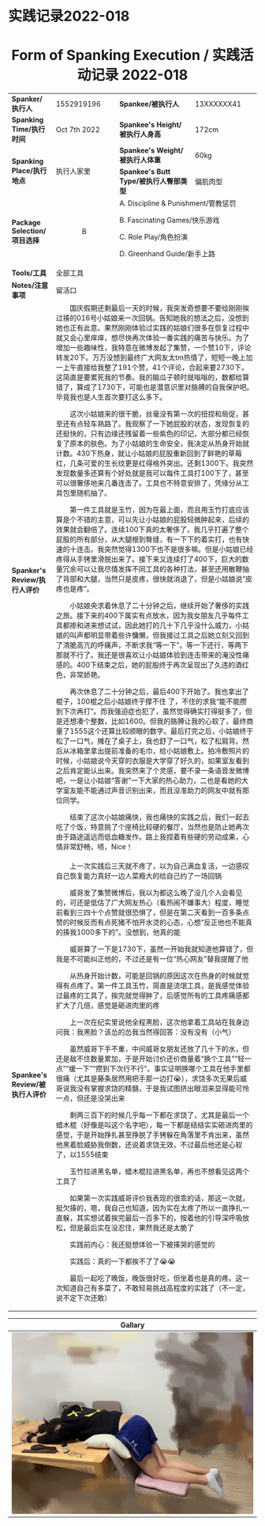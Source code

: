 # 实践记录2022-018

# <center>Form of Spanking Execution / 实践活动记录 2022-018</center>
<table>
     <tr>
        <td><b>Spanker/执行人</b></td>
        <td>1552919196</td>
        <td><b>Spankee/被执行人</b></td>
        <td>13XXXXXX41</td>
    </tr>
    <tr>
        <td><b>Spanking Time/执行时间</b></td>
        <td>Oct 7th 2022</td>
        <td><b>Spankee's Height/被执行人身高</b></td>
        <td>172cm</td>
    </tr>
    <tr>
        <td rowspan=2><b>Spanking Place/执行地点</b></td>
        <td rowspan=2>执行人家里</td>
        <td><b>Spankee's Weight/被执行人体重</b></td>
        <td>60kg</td>
    </tr> 
    <tr>
        <td><b>Spankee's Butt Type/被执行人臀部类型</b></td>
        <td>偏肌肉型</td>
    </tr>
    <tr>
        <td><b>Package Selection/项目选择</b></td>
        <td style="text-align: center;">B</td>
        <td colspan =2>
        A. Discipline & Punishment/管教惩罚

B. Fascinating Games/快乐游戏

C. Role Play/角色扮演

D. Greenhand Guide/新手上路
        </td>
    </tr>
    <tr>
        <td><b>Tools/工具</b></td>
        <td colspan=3>全部工具</td>
    </tr>
    <tr>
        <td><b>Notes/注意事项</b></td>
        <td colspan=3>留活口</td>
    </tr>
    <tr>
        <td><b>Spanker's Review/执行人评价</b></td>
        <td colspan=3>&emsp;&emsp;国庆假期还剩最后一天的时候，我突发奇想要不要给刚刚挨过揍的016号小姑娘来一次回锅。告知她我的想法之后，没想到她也正有此意。果然刚刚体验过实践的姑娘们很多在恢复过程中就又会心里痒痒，想尽快再次体验一番实践的痛苦与快乐。为了增加一些趣味性，我特意在微博发起了集赞，一个赞10下，评论转发20下。万万没想到最终广大网友太tm热情了，短短一晚上加一上午直接给我整了191个赞，41个评论，合起来要2730下，这简直是要累死我的节奏。我的脑瓜子顿时就嗡嗡的，数都给算错了，算成了1730下，可能也是潜意识里对胳膊的自我保护吧。毕竟我也是人生首次要打这么多下。
        
&emsp;&emsp;这次小姑娘来的很干脆，丝毫没有第一次的扭捏和局促，甚至还有点轻车熟路了。我观察了一下她屁股的状态，发现恢复的还挺快的，只有边缘还残留着一些紫色的印记，大部分都已经恢复了原本的肤色。为了小姑娘的生命安全，我决定从热身开始就计数。430下热身，就让小姑娘的屁股重新回到了鲜艳的草莓红，几条可爱的生长纹更是红得格外突出。还剩1300下。我突然发现数量多还算有个好处就是我可以每件工具打100下了，甚至可以很奢侈地来几番连击了。工具也不特意安排了，凭缘分从工具包里随机抽了。

&emsp;&emsp;第一件工具就是玉竹，因为在最上面，而且用玉竹打底应该算是个不错的主意，可以先让小姑娘的屁股轻微肿起来，后续的效果就会翻倍了。连续100下真的太奢侈了，我几乎打遍了整个屁股的所有部分，从大腿根到臀缝，有一下下的着实打，也有快速的十连击。我突然觉得1300下也不是很多嘛。但是小姑娘已经疼得从手铐里滑脱出来了。接下来又连续打了400下，巨大的数量冗余可以让我尽情发挥不同工具的各种打法，甚至还用散鞭抽了背部和大腿，当然只是皮疼，很快就消退了，但是小姑娘说“皮疼也是疼”。

&emsp;&emsp;小姑娘央求着休息了二十分钟之后，继续开始了奢侈的实践之旅。接下来的400下属实有点放水，因为我女朋友几乎每件工具都掺和进来想试试，因此她打的几十下几乎没什么威力，小姑娘的叫声都明显带着些许慵懒，但我接过工具之后她立刻又回到了清脆高亢的呼痛声，不断求我“等一下”。等一下还行，等两下那就不行了。我还是很喜欢让小姑娘体验到连击带来的淹没性痛感的。400下结束之后，她的屁股终于再次呈现出了久违的酒红色，非常娇艳。

&emsp;&emsp;再次休息了二十分钟之后，最后400下开始了。我也拿出了棍子，100棍之后小姑娘终于撑不住 了，不住的求我“能不能攒到下次再打”。而我强迫症也犯了，虽然觉得确实打得挺多了，但是还想凑个整数，比如1600。但我的胳膊让我的心软了，最终商量了1555这个还算比较顺眼的数字。最后打完之后，小姑娘终于松了一口气，摊在了桌子上，我也舒了一口气，松了松肩背。然后从冰箱里拿出提前准备的毛巾，给小姑娘敷上。拍冷敷照片的时候，小姑娘说今天穿的衣服是大学穿了好久的，如果室友看到之后肯定能认出来。我突然来了个灵感，要不录一条语音发微博吧，一是让小姑娘“答谢”一下大家的热心助力，二也是看她的大学室友能不能通过声音识别出来，而且没准助力的网友中就有那位同学。

&emsp;&emsp;结束了这次小姑娘痛快，我也痛快的实践之后，我们一起去吃了个饭，特意挑了个座椅比较硬的餐厅，当然也是防止她再次由于路途遥远而低血糖发作。路上我捏着有些硬的劳动成果，心情非常舒畅，啧，Nice！
        </td>
    </tr>
    <tr>
        <td><b>Spankee's Review/被执行人评价 </b></td>
        <td colspan=3>&emsp;&emsp;上一次实践后三天就不疼了，以为自己满血复活，一边感叹自己恢复能力真好一边人菜瘾大的给自己约了一场回锅

&emsp;&emsp;威哥发了集赞微博后，我以为都这么晚了没几个人会看见的，可还是低估了广大网友热心（看热闹不嫌事大）程度，睡觉前看到三四十个点赞就很恐惧了，但是在第二天看到一百多条点赞的时候反而有点死猪不怕开水烫的心态，心想“反正他也不能真的揍我1000多下的”。没想到，他真的能

&emsp;&emsp;威哥算了一下是1730下，虽然一开始我就知道他算错了，但我是不可能纠正他的，不过还是有一位“热心网友”替我提醒了他

&emsp;&emsp;从热身开始计数，可能是回锅的原因这次在热身的时候就觉得有点疼了。第一件工具玉竹，简直是流氓工具，是我感觉体验过最疼的工具了，挨完就觉得肿了，后感觉所有的工具疼痛感都扩大了几倍，感觉是砸进肉里的疼

&emsp;&emsp;上一次在纪实里说他全程黑脸，这次他拿着工具站在我身边问我：我黑脸？该怂的怂我当然得回答：没有没有（小气）

&emsp;&emsp;虽然威哥下手不重，中间威哥女朋友还放了几十下的水，但还是敌不住数量累加，于是开始讨价还价商量着“换个工具”“轻一点”“缓一下”“攒到下次行不行”。事实证明换哪个工具在他手里都很痛（尤其是藤条居然用把手那一边打:sob:），求饶多次无果后威哥说我没有掌握求饶的精髓，于是我试图挤出眼泪来显得能可怜一点，但还是没哭出来

&emsp;&emsp;剩两三百下的时候几乎每一下都在求饶了，尤其是最后一个蜡木棍（好像是叫这个名字吧），每一下都是结结实实砸进肉里的感觉，于是开始挣扎甚至挣脱了手铐躲在角落里不肯出来，虽然他黑着脸威胁我倒数，还说着求饶无效，不过最后他还是心软了，以1555结束

&emsp;&emsp;玉竹拉进黑名单，蜡木棍拉进黑名单，再也不想看见这两个工具了

&emsp;&emsp;如果第一次实践威哥评价我表现的很乖的话，那这一次就，挺欠揍的，嗯，我自己也知道，因为实在太疼了所以一直挣扎一直躲，其实想试着挨完最后一百多下的，按着他的引导深呼吸放松，但是最后实在没忍住，果然我还是太脆了

&emsp;&emsp;实践前内心：我还挺想体验一下被揍哭的感觉的

&emsp;&emsp;实践后：真的一下都挨不了了:sob::sob:

&emsp;&emsp;最后一起吃了晚饭，晚饭很好吃，但坐着也是真的疼。这一次知道自己有多菜了，不敢轻易挑战高程度的实践了（不一定，说不定下次还敢）</td>
    </tr>
</table>

|**Gallary**|
|---|
|![冷敷图](2022-018.jpg "冷敷")|
